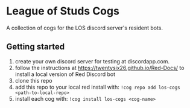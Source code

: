 # League of Studs Cogs
A collection of cogs for the LOS discord server's resident bots.

## Getting started
1. create your own discord server for testing at discordapp.com.
2. follow the instructions at https://twentysix26.github.io/Red-Docs/ to install a local version of Red Discord bot
3. clone this repo
4. add this repo to your local red install with: `!cog repo add los-cogs <path-to-local-repo>`
5. install each cog with: `!cog install los-cogs <cog-name>`
